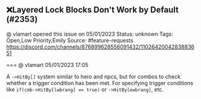 ## ❌Layered Lock Blocks Don't Work by Default (#2353)
@ vlamart opened this issue on 05/01/2023
Status: unknown
Tags: Open,Low Priority,Emily
Source: #feature-requests https://discord.com/channels/876899628556091432/1102642004283883651


=== @ vlamart 05/01/2023 17:05

A `->HitBy[]` system similar to hero and npcs, but for combos to check whether a trigger condition has been met. For specifying trigger conditions like `if(cmb->HitBy[lwbrang] == true)` or `->HitBy[ewbrang]`, etc.
